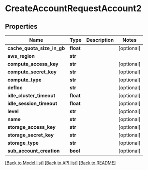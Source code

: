 # CreateAccountRequestAccount2

## Properties
Name | Type | Description | Notes
------------ | ------------- | ------------- | -------------
**cache_quota_size_in_gb** | **float** |  | [optional] 
**aws_region** | **str** |  | 
**compute_access_key** | **str** |  | [optional] 
**compute_secret_key** | **str** |  | [optional] 
**compute_type** | **str** |  | [optional] 
**defloc** | **str** |  | [optional] 
**idle_cluster_timeout** | **float** |  | [optional] 
**idle_session_timeout** | **float** |  | [optional] 
**level** | **str** |  | [optional] 
**name** | **str** |  | [optional] 
**storage_access_key** | **str** |  | [optional] 
**storage_secret_key** | **str** |  | [optional] 
**storage_type** | **str** |  | [optional] 
**sub_account_creation** | **bool** |  | [optional] 

[[Back to Model list]](../README.md#documentation-for-models) [[Back to API list]](../README.md#documentation-for-api-endpoints) [[Back to README]](../README.md)


